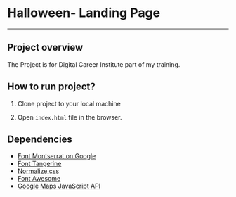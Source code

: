 # Halloween- Landing Page
---

## Project overview

The Project is for Digital Career Institute part of my training.

## How to run project?

1. Clone project to your local machine

2. Open `index.html` file in the browser.


## Dependencies

* [Font Montserrat on Google](https://fonts.google.com/specimen/Montserrat)
* [Font Tangerine](https://fonts.google.com/specimen/Tangerine)
* [Normalize.css](https://necolas.github.io/normalize.css/)
* [Font Awesome](https://fontawesome.com/)
* [Google Maps JavaScript API](https://cloud.google.com/maps-platform/)
